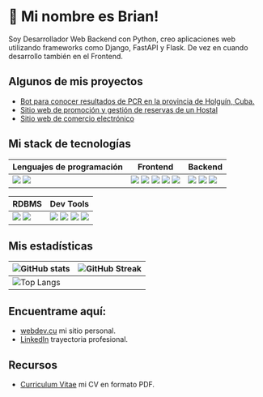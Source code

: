 # 🤝 Mi nombre es Brian!
Soy Desarrollador Web Backend con Python, creo aplicaciones web utilizando frameworks como Django, FastAPI y Flask. De vez en cuando desarrollo también en el Frontend. 

## Algunos de mis proyectos 
- [Bot para conocer resultados de PCR en la provincia de Holguín, Cuba.](https://github.com/brianmrdev/telegram-pcr-bot)
- [Sitio web de promoción y gestión de reservas de un Hostal](https://www.hostalmanuelenrique.cu/)
- [Sitio web de comercio electrónico](https://www.climaig.cu/)

## Mi stack de tecnologías 
|Lenguajes de programación|Frontend|Backend|
|---|---|---|
|<img src="https://img.shields.io/badge/JavaScript-323330?style=for-the-badge&logo=javascript&logoColor=F7DF1E"/> <img src="https://img.shields.io/badge/Python-14354C?style=for-the-badge&logo=python&logoColor=white"/> | <img src="https://img.shields.io/badge/HTML5-E34F26?style=for-the-badge&logo=html5&logoColor=white"/> <img src="https://img.shields.io/badge/CSS3-1572B6?style=for-the-badge&logo=css3&logoColor=white"/> <img src="https://img.shields.io/badge/Sass-CC6699?style=for-the-badge&logo=sass&logoColor=white"/> <img src="https://img.shields.io/badge/Bootstrap-563D7C?style=for-the-badge&logo=bootstrap&logoColor=white"/> <img src="https://img.shields.io/badge/Tailwind_CSS-38B2AC?style=for-the-badge&logo=tailwind-css&logoColor=white"/> |<img src="https://img.shields.io/badge/Django-092E20?style=for-the-badge&logo=django&logoColor=white" /> <img src="https://img.shields.io/badge/Flask-000000?style=for-the-badge&logo=flask&logoColor=white" /> <img src="https://img.shields.io/badge/FastAPI-009688?style=for-the-badge&logo=FastAPI&logoColor=white" /> |

| RDBMS | Dev Tools |
|---|---|
| <img src="https://img.shields.io/badge/mysql-%2300f.svg?style=for-the-badge&logo=mysql&logoColor=white" /> <img src="https://img.shields.io/badge/postgres-%23316192.svg?style=for-the-badge&logo=postgresql&logoColor=white" /> | <img src="https://img.shields.io/badge/VSCode-0078D4?style=for-the-badge&logo=visual%20studio%20code&logoColor=white" /> <img src="https://img.shields.io/badge/GIT-E44C30?style=for-the-badge&logo=git&logoColor=white" /> <img src="https://img.shields.io/badge/kubernetes-%23326ce5.svg?style=for-the-badge&logo=kubernetes&logoColor=white" /> <img src="https://img.shields.io/badge/docker-%230db7ed.svg?style=for-the-badge&logo=docker&logoColor=white" /> |

## Mis estadísticas
<table>
<thead>
  <tr>
    <th><img src="https://github-readme-stats.vercel.app/api?username=brianmrdev&show_icons=true&theme=tokyonight" alt="GitHub stats"></th>
    <th><img src="https://github-readme-streak-stats.herokuapp.com?user=brianmrdev&theme=tokyonight" alt="GitHub Streak"></th>
  </tr>
</thead>
<tbody>
  <tr>
    <td colspan="2"><img src="https://github-readme-stats.vercel.app/api/top-langs/?username=brianmrdev&layout=compact&theme=tokyonight" alt="Top Langs"></td>
  </tr>
</tbody>
</table>

## Encuentrame aquí:
- [webdev.cu](https://webdev.cu) mi sitio personal.
- [LinkedIn](https://www.linkedin.com/in/brianmrdev/) trayectoria profesional.

## Recursos
- [Curriculum Vitae](https://webdev.cu/cv) mi CV en formato PDF.
